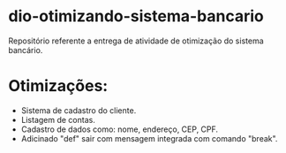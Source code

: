 # dio-otimizando-sistema-bancario
Repositório referente a entrega de atividade de otimização do sistema bancário.

# Otimizações:
- Sistema de cadastro do cliente.
- Listagem de contas.
- Cadastro de dados como: nome, endereço, CEP, CPF.
- Adicinado "def" sair com mensagem integrada com comando "break".
